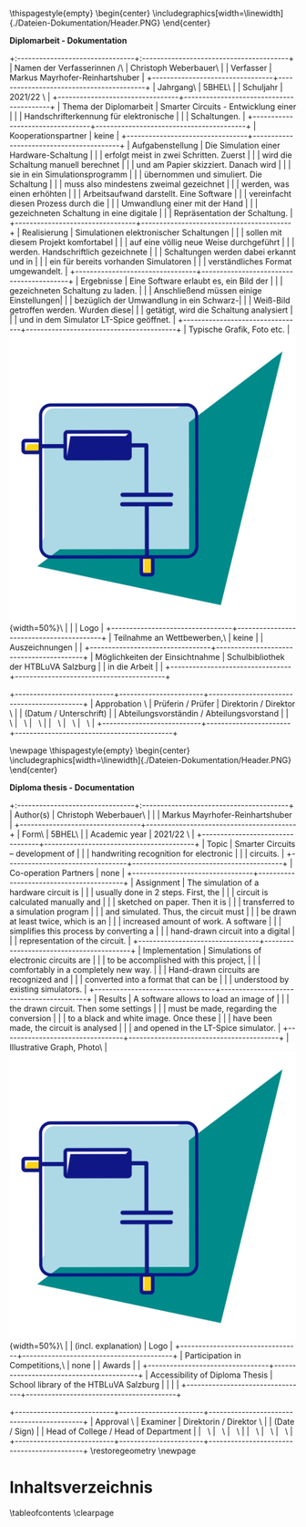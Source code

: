 \thispagestyle{empty}
\begin{center}
\includegraphics[width=\linewidth]{./Dateien-Dokumentation/Header.PNG}
\end{center}

**Diplomarbeit - Dokumentation**

+:--------------------------------+:----------------------------------------+
| Namen der Verfasserinnen /\     | Christoph Weberbauer\                   |
| Verfasser                       | Markus Mayrhofer-Reinhartshuber         |
+---------------------------------+-----------------------------------------+
| Jahrgang\                       | 5BHEL\                                  |
| Schuljahr                       | 2021/22 \                               |
+---------------------------------+-----------------------------------------+
| Thema der Diplomarbeit          | Smarter Circuits - Entwicklung einer    | 
|                                 | Handschrifterkennung für elektronische  |
|                                 | Schaltungen.                            |
+---------------------------------+-----------------------------------------+
| Kooperationspartner             | keine                                   |
+---------------------------------+-----------------------------------------+
| Aufgabenstellung                | Die Simulation einer Hardware-Schaltung |
|                                 | erfolgt meist in zwei Schritten. Zuerst |
|                                 | wird die Schaltung manuell berechnet    |
|                                 | und am Papier skizziert. Danach wird    |
|                                 | sie in ein Simulationsprogramm          |
|                                 | übernommen und simuliert. Die Schaltung |
|                                 | muss also mindestens zweimal gezeichnet |
|                                 | werden, was einen erhöhten              |
|                                 | Arbeitsaufwand darstellt. Eine Software |
|                                 | vereinfacht diesen Prozess durch die    |
|                                 | Umwandlung einer mit der Hand           |
|                                 | gezeichneten Schaltung in eine digitale |
|                                 | Repräsentation der Schaltung.           |
+---------------------------------+-----------------------------------------+
| Realisierung                    | Simulationen elektronischer Schaltungen |
|                                 | sollen mit diesem Projekt komfortabel   |
|                                 | auf eine völlig neue Weise durchgeführt |
|                                 | werden. Handschriftlich gezeichnete     |
|                                 | Schaltungen werden dabei erkannt und in |
|                                 | ein für bereits vorhanden Simulatoren   |
|                                 | verständliches Format umgewandelt.      |
+---------------------------------+-----------------------------------------+
| Ergebnisse                      | Eine Software erlaubt es, ein Bild der  |
|                                 | gezeichneten Schaltung zu laden.        |
|                                 | Anschließend müssen einige Einstellungen|
|                                 | bezüglich der Umwandlung in ein Schwarz-|
|                                 | Weiß-Bild getroffen werden. Wurden diese|
|                                 | getätigt, wird die Schaltung analysiert |
|                                 | und in dem Simulator LT-Spice geöffnet. |
+---------------------------------+-----------------------------------------+
| Typische Grafik, Foto etc.      | ![](.\Dateien\logo.jpg){width=50%}\     |
|                                 | Logo                                    |
+---------------------------------+-----------------------------------------+
| Teilnahme an Wettbewerben,\     | keine                                   |
| Auszeichnungen                  |                                         |
+---------------------------------+-----------------------------------------+
| Möglichkeiten der Einsichtnahme | Schulbibliothek der HTBLuVA Salzburg    |
| in die Arbeit                   |                                         |
+---------------------------------+-----------------------------------------+


+---------------------------+-----------------------+-------------------------------------------+
| Approbation \             | Prüferin / Prüfer     | Direktorin / Direktor  \                  |
| (Datum / Unterschrift)    |                       | Abteilungsvorständin / Abteilungsvorstand |
| &nbsp; \                  | &nbsp; \              | &nbsp; \                                  |
| &nbsp; \                  | &nbsp; \              | &nbsp; \                                  |
+---------------------------+-----------------------+-------------------------------------------+

\newpage
\thispagestyle{empty}
\begin{center}
\includegraphics[width=\linewidth]{./Dateien-Dokumentation/Header.PNG}
\end{center}


**Diploma thesis - Documentation**

+:--------------------------------+:----------------------------------------+
| Author(s)                       | Christoph Weberbauer\                   |
|                                 | Markus Mayrhofer-Reinhartshuber         |
+---------------------------------+-----------------------------------------+
| Form\                           | 5BHEL\                                  |
| Academic year                   | 2021/22 \                               |
+---------------------------------+-----------------------------------------+
| Topic                           | Smarter Circuits – development of       | 
|                                 | handwriting recognition for electronic  |
|                                 | circuits.                               |
+---------------------------------+-----------------------------------------+
| Co-operation Partners           | none                                   |
+---------------------------------+-----------------------------------------+
| Assignment                      | The simulation of a hardware circuit is |
|                                 | usually done in 2 steps. First, the     |
|                                 | circuit is calculated manually and      |
|                                 | sketched on paper. Then it is           |
|                                 | transferred to a simulation program     |
|                                 | and simulated. Thus, the circuit must   |
|                                 | be drawn at least twice, which is an    |
|                                 | increased amount of work. A software    |
|                                 | simplifies this process by converting a |
|                                 | hand-drawn circuit into a digital       |
|                                 | representation of the circuit.          |
+---------------------------------+-----------------------------------------+
| Implementation                  | Simulations of electronic circuits are  |
|                                 | to be accomplished with this project,   |
|                                 | comfortably in a completely new way.    |
|                                 | Hand-drawn circuits are recognized and  |
|                                 | converted into a format that can be     |
|                                 | understood by existing simulators.      |
+---------------------------------+-----------------------------------------+
| Results                         | A software allows to load an image of   |
|                                 | the drawn circuit. Then some settings   |
|                                 | must be made, regarding the conversion  |
|                                 | to a black and white image. Once these  |
|                                 | have been made, the circuit is analysed |
|                                 | and opened in the LT-Spice simulator.   |
+---------------------------------+-----------------------------------------+
| Illustrative Graph, Photo\      | ![](.\Dateien\logo.jpg){width=50%}\     |
| (incl. explanation)             | Logo                                    |
+---------------------------------+-----------------------------------------+
| Participation in Competitions,\ | none                                    |
| Awards                          |                                         |
+---------------------------------+-----------------------------------------+
| Accessibility of Diploma Thesis | School library of the HTBLuVA Salzburg  |
|                                 |                                         |
+---------------------------------+-----------------------------------------+

+---------------------------+-----------------------+-------------------------------------------+
| Approval \                | Examiner              | Direktorin / Direktor  \                  |
| (Date / Sign)             |                       | Head of College / Head of Department      |
| &nbsp; \                  | &nbsp; \              | &nbsp; \                                  |
| &nbsp; \                  | &nbsp; \              | &nbsp; \                                  |
+---------------------------+-----------------------+-------------------------------------------+
\restoregeometry
\newpage

# Inhaltsverzeichnis
\tableofcontents
\clearpage